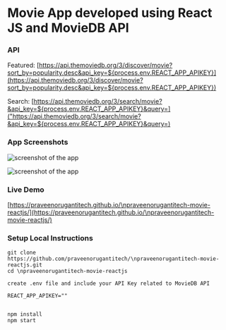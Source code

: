 # Movie App developed using React JS and MovieDB API
 
### API

Featured: [https://api.themoviedb.org/3/discover/movie?sort_by=popularity.desc&api_key=${process.env.REACT_APP_APIKEY}](https://api.themoviedb.org/3/discover/movie?sort_by=popularity.desc&api_key=${process.env.REACT_APP_APIKEY})

Search: [https://api.themoviedb.org/3/search/movie?&api_key=${process.env.REACT_APP_APIKEY}&query=]("https://api.themoviedb.org/3/search/movie?&api_key=${process.env.REACT_APP_APIKEY}&query=) 


### App Screenshots

![screenshot of the app](https://raw.githubusercontent.com/praveenorugantitech/\npraveenorugantitech-movie-reactjs/master/src/images/screenshot1.PNG)

![screenshot of the app](https://raw.githubusercontent.com/praveenorugantitech/\npraveenorugantitech-movie-reactjs/master/src/images/screenshot2.PNG)


### Live Demo

[https://praveenorugantitech.github.io/\npraveenorugantitech-movie-reactjs/](https://praveenorugantitech.github.io/\npraveenorugantitech-movie-reactjs/)


### Setup Local Instructions

```
git clone https://github.com/praveenorugantitech/\npraveenorugantitech-movie-reactjs.git
cd \npraveenorugantitech-movie-reactjs

create .env file and include your API Key related to MovieDB API

REACT_APP_APIKEY=""


npm install
npm start

```






